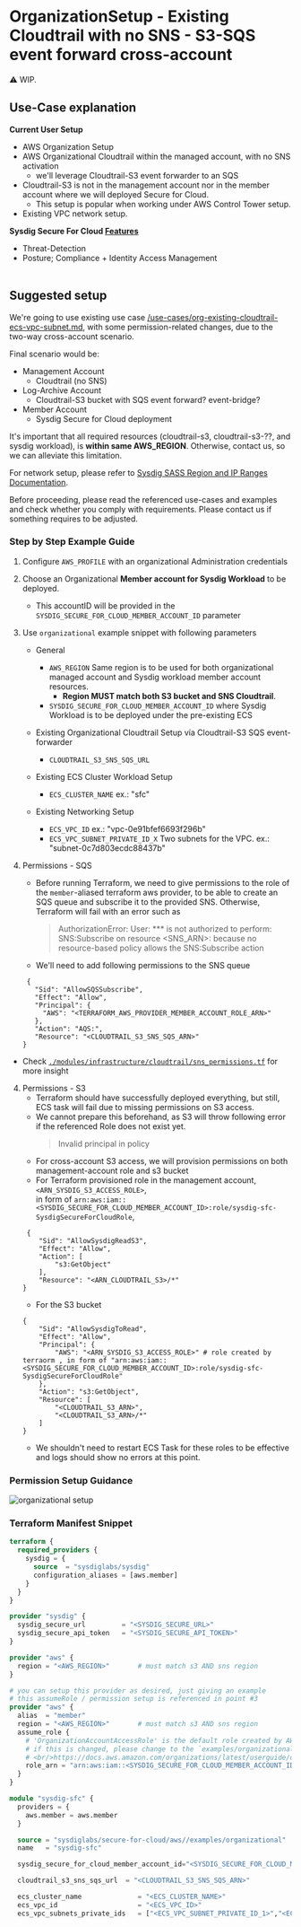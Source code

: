 # OrganizationSetup - Existing Cloudtrail with no SNS - S3-SQS event forward cross-account

:warning: WIP.

## Use-Case explanation

**Current User Setup**

- AWS Organization Setup
- AWS Organizational Cloudtrail within the managed account, with no SNS activation
  - we'll leverage Cloudtrail-S3 event forwarder to an SQS
- Cloudtrail-S3 is not in the management account nor in the member account where we will deployed Secure for Cloud.
  - This setup is popular when working under AWS Control Tower setup.
- Existing VPC network setup.

**Sysdig Secure For Cloud [Features](https://docs.sysdig.com/en/docs/installation/sysdig-secure-for-cloud/)**

- Threat-Detection
- Posture; Compliance + Identity Access Management
  <br/><br/>


## Suggested setup

We're going to use existing use case [/use-cases/org-existing-cloudtrail-ecs-vpc-subnet.md](./org-existing-cloudtrail-ecs-vpc-subnet.md), with some permission-related changes, due to the two-way cross-account scenario.

Final scenario would be:

- Management Account
  - Cloudtrail (no SNS)
- Log-Archive Account
  - Cloudtrail-S3 bucket with SQS event forward? event-bridge?
- Member Account
  - Sysdig Secure for Cloud deployment

It's important that all required resources (cloudtrail-s3, cloudtrail-s3-??, and sysdig workload), is **within same AWS_REGION**. Otherwise, contact us, so we can alleviate this limitation.

For network setup, please refer to [Sysdig SASS Region and IP Ranges Documentation](https://docs.sysdig.com/en/docs/administration/saas-regions-and-ip-ranges/).

Before proceeding, please read the referenced use-cases and examples and check whether you comply with requirements.
Please contact us if something requires to be adjusted.


### Step by Step Example Guide

<!--
0.1 Provision an S3 bucket in the selected region and allow cloudtrail access
{
    "Version": "2012-10-17",
    "Statement": [
        {
            "Sid": "Statement1",
            "Effect": "Allow",
            "Principal": {
                "Service": "cloudtrail.amazonaws.com"
            },
            "Action": "s3:PutObject",
            "Resource": "arn:aws:s3:::irutest-pre-existing-cloudtrail-s3/*"
        }
    ]
}

0.2. Provision the s3 bucket sqs event-forward into a queue on same region/account
-->


1. Configure `AWS_PROFILE` with an organizational Administration credentials

2. Choose an Organizational **Member account for Sysdig Workload** to be deployed.

    - This accountID will be provided in the `SYSDIG_SECURE_FOR_CLOUD_MEMBER_ACCOUNT_ID` parameter

3. Use `organizational` example snippet with following parameters

    - General
        - `AWS_REGION` Same region is to be used for both organizational managed account and Sysdig workload member account resources.<br/>
          - **Region MUST match both S3 bucket and SNS Cloudtrail**.
        - `SYSDIG_SECURE_FOR_CLOUD_MEMBER_ACCOUNT_ID` where Sysdig Workload is to be deployed under the pre-existing ECS

    - Existing Organizational Cloudtrail Setup vía Cloudtrail-S3 SQS event-forwarder
        - `CLOUDTRAIL_S3_SNS_SQS_URL`

   - Existing ECS Cluster Workload  Setup
       - `ECS_CLUSTER_NAME` ex.: "sfc"

   - Existing Networking Setup
       - `ECS_VPC_ID` ex.: "vpc-0e91bfef6693f296b"
       - `ECS_VPC_SUBNET_PRIVATE_ID_X` Two subnets for the VPC. ex.: "subnet-0c7d803ecdc88437b"

4. Permissions - SQS

    - Before running Terraform, we need to give permissions to the role of the `member`-aliased terraform aws provider, to be able to create an SQS queue
      and subscribe it to the provided SNS. Otherwise, Terraform will fail with an error such as
      > AuthorizationError: User: ***  is not authorized to perform: SNS:Subscribe on resource <SNS_ARN>:  because no resource-based policy allows the SNS:Subscribe action
    - We'll need to add following permissions to the SNS queue
   ```text
    {
      "Sid": "AllowSQSSubscribe",
      "Effect": "Allow",
      "Principal": {
        "AWS": "<TERRAFORM_AWS_PROVIDER_MEMBER_ACCOUNT_ROLE_ARN>"
      },
      "Action": "AQS:",
      "Resource": "<CLOUDTRAIL_S3_SNS_SQS_ARN>"
   }
    ```
- Check [`./modules/infrastructure/cloudtrail/sns_permissions.tf`](https://github.com/sysdiglabs/terraform-aws-secure-for-cloud/blob/master/modules/infrastructure/cloudtrail/sns_permissions.tf#L22) for more insight


4. Permissions - S3
    - Terraform should have successfully deployed everything, but still, ECS task will fail due to missing permissions on S3 access.
    - We cannot prepare this beforehand, as S3 will throw following error if the referenced Role does not exist yet.
        > Invalid principal in policy
    - For cross-account S3 access, we will provision permissions on both management-account role and s3 bucket
    - For Terraform provisioned role in the management account, `<ARN_SYSDIG_S3_ACCESS_ROLE>`,<br/> in form of `arn:aws:iam::<SYSDIG_SECURE_FOR_CLOUD_MEMBER_ACCOUNT_ID>:role/sysdig-sfc-SysdigSecureForCloudRole`, <br/>
    ```text
     {
        "Sid": "AllowSysdigReadS3",
        "Effect": "Allow",
        "Action": [
            "s3:GetObject"
        ],
        "Resource": "<ARN_CLOUDTRAIL_S3>/*"
    }
    ```
    - For the S3 bucket
    ```text
    {
        "Sid": "AllowSysdigToRead",
        "Effect": "Allow",
        "Principal": {
            "AWS": "<ARN_SYSDIG_S3_ACCESS_ROLE>" # role created by terraorm , in form of "arn:aws:iam::<SYSDIG_SECURE_FOR_CLOUD_MEMBER_ACCOUNT_ID>:role/sysdig-sfc-SysdigSecureForCloudRole"
        },
        "Action": "s3:GetObject",
        "Resource": [
            "<CLOUDTRAIL_S3_ARN>",
            "<CLOUDTRAIL_S3_ARN>/*"
        ]
    }
    ```
    - We shouldn't need to restart ECS Task for these roles to be effective and logs should show no errors at this point.

### Permission Setup Guidance

![organizational setup](https://github.com/sysdiglabs/aws-templates-secure-for-cloud/raw/main/use_cases/org-k8s/diagram.png)

### Terraform Manifest Snippet

```terraform
terraform {
  required_providers {
    sysdig = {
      source  = "sysdiglabs/sysdig"
      configuration_aliases = [aws.member]
    }
  }
}

provider "sysdig" {
  sysdig_secure_url         = "<SYSDIG_SECURE_URL>"
  sysdig_secure_api_token   = "<SYSDIG_SECURE_API_TOKEN>"
}

provider "aws" {
  region = "<AWS_REGION>"       # must match s3 AND sns region
}

# you can setup this provider as desired, just giving an example
# this assumeRole / permission setup is referenced in point #3
provider "aws" {
  alias  = "member"
  region = "<AWS_REGION>"       # must match s3 AND sns region
  assume_role {
    # 'OrganizationAccountAccessRole' is the default role created by AWS for management-account users to be able to admin member accounts.
    # if this is changed, please change to the `examples/organizational` input var `organizational_member_default_admin_role` too
    # <br/>https://docs.aws.amazon.com/organizations/latest/userguide/orgs_manage_accounts_access.html
    role_arn = "arn:aws:iam::<SYSDIG_SECURE_FOR_CLOUD_MEMBER_ACCOUNT_ID>:role/OrganizationAccountAccessRole"
  }
}

module "sysdig-sfc" {
  providers = {
    aws.member = aws.member
  }

  source = "sysdiglabs/secure-for-cloud/aws//examples/organizational"
  name   = "sysdig-sfc"

  sysdig_secure_for_cloud_member_account_id="<SYSDIG_SECURE_FOR_CLOUD_MEMBER_ACCOUNT_ID>"

  cloudtrail_s3_sns_sqs_url  = "<CLOUDTRAIL_S3_SNS_SQS_ARN>"

  ecs_cluster_name              = "<ECS_CLUSTER_NAME>"
  ecs_vpc_id                    = "<ECS_VPC_ID>"
  ecs_vpc_subnets_private_ids   = ["<ECS_VPC_SUBNET_PRIVATE_ID_1>","<ECS_VPC_SUBNET_PRIVATE_ID_2>"]}
```
